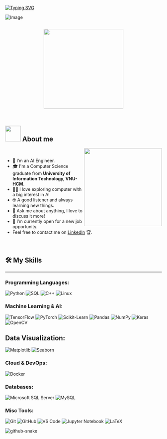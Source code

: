[![Typing SVG](https://readme-typing-svg.herokuapp.com?font=Fira+Code&weight=500&size=35&pause=1000&center=true&width=435&lines=HELLO%2C+I'M+TRONG+AN;A+PASSIONATE+AI+ENGINEER)](https://git.io/typing-svg)

![Image](https://github.com/user-attachments/assets/076be4f5-2158-4398-80a5-43c1ea46e76e)

<h2 align="center">
  <img align="center" height="256px" src="raw.githubusercontent.com/chongan0224/Images/9070324cdfc07c68d60eed0c39e77573.gif
"> 
  <br>
  <br>
</h2>

## <picture><img src = "https://github.com/7oSkaaa/7oSkaaa/blob/main/Images/about_me.gif?raw=true" width = 50px></picture> About me

<picture> <img align="right" src="https://github.com/7oSkaaa/7oSkaaa/blob/main/Images/Right_Side.gif?raw=true" width = 250px></picture>

<br>


- 🤖 I’m an AI Engineer.  
- 🎓 I'm a Computer Science graduate from **University of Information Technology, VNU-HCM**.  
- :technologist: I love exploring computer with a big interest in AI
- :nerd_face: A good listener and always learning new things.  
- 💬 Ask me about anything, I love to discuss it more!
- :thinking: I’m currently open for a new job opportunity.  
- Feel free to contact me on [LinkedIn]([your-linkedin-url](https://www.linkedin.com/in/nguyentrongan022403/)) 🏆. 
<br>

## 🛠️ My Skills  
-------------------
### **Programming Languages:**
![Python](https://img.shields.io/badge/-Python-000?logo=Python)
![SQL](https://img.shields.io/badge/-SQL-000?logo=MySQL)
![C++](https://img.shields.io/badge/-C++-000?logo=C%2B%2B)
![Linux](https://img.shields.io/badge/-Linux-000?logo=Linux)  

### **Machine Learning & AI:**  
![TensorFlow](https://img.shields.io/badge/-TensorFlow-000?logo=TensorFlow)
![PyTorch](https://img.shields.io/badge/-PyTorch-000?logo=PyTorch)
![Scikit-Learn](https://img.shields.io/badge/-Scikit--Learn-000?logo=scikit-learn)
![Pandas](https://img.shields.io/badge/-Pandas-000?logo=pandas)
![NumPy](https://img.shields.io/badge/-NumPy-000?logo=NumPy)
![Keras](https://img.shields.io/badge/-Keras-000?logo=Keras)  
![OpenCV](https://img.shields.io/badge/-OpenCV-000?logo=OpenCV)  


## **Data Visualization:**
![Matplotlib](https://img.shields.io/badge/-Matplotlib-000?logo=Matplotlib)
![Seaborn](https://img.shields.io/badge/-Seaborn-000?logo=Seaborn)

### **Cloud & DevOps:**
![Docker](https://img.shields.io/badge/-Docker-000?logo=Docker)

### **Databases:**  
![Microsoft SQL Server](https://img.shields.io/badge/-Microsoft%20SQL%20Server-000?logo=microsoft-sql-server)
![MySQL](https://img.shields.io/badge/-MySQL-000?logo=MySQL)

### **Misc Tools:**
![Git](https://img.shields.io/badge/-Git-000?logo=Git)
![GitHub](https://img.shields.io/badge/-GitHub-000?logo=GitHub)
![VS Code](https://img.shields.io/badge/-VS%20Code-000?logo=Visual-Studio-Code)
![Jupyter Notebook](https://img.shields.io/badge/-Jupyter-000?logo=Jupyter)
![LaTeX](https://img.shields.io/badge/-LaTeX-000?logo=LaTeX)



<picture>
  <source media="(prefers-color-scheme: dark)" srcset="https://raw.githubusercontent.com/tobiasmeyhoefer/tobiasmeyhoefer/output/github-snake-dark.svg" />
  <source media="(prefers-color-scheme: light)" srcset="https://raw.githubusercontent.com/tobiasmeyhoefer/tobiasmeyhoefer/output/github-snake.svg" />
  <img alt="github-snake" src="https://raw.githubusercontent.com/tobiasmeyhoefer/tobiasmeyhoefer/output/github-snake.svg" />
</picture>
